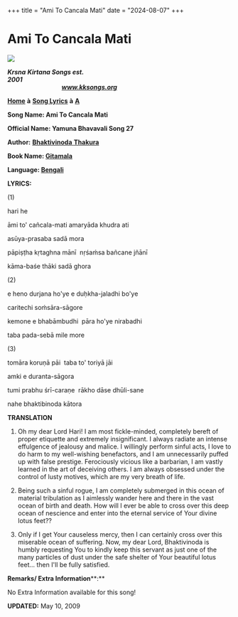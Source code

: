 +++
title = "Ami To Cancala Mati"
date = "2024-08-07"
+++

# Ami To Cancala Mati
**[![](http://kksongs.org/image_files/image002.jpg)](http://kksongs.org/)**

**_Krsna_** **_Kirtana Songs est. 2001_**                                                                                                                                                      **_www.kksongs.org_**

**[Home](http://kksongs.org/)** **à** **[Song Lyrics](http://kksongs.org/lyrics.html)** **à** **[A](http://kksongs.org/songs/song_a.html)**

**Song Name: Ami To Cancala Mati**

**Official Name: Yamuna Bhavavali Song 27**

**Author:** [**Bhaktivinoda** **Thakura**](http://kksongs.org/authors/list/bhaktivinoda.html)

**Book Name: [Gitamala](http://kksongs.org/authors/gitamala.html)**

**Language: [Bengali](http://kksongs.org/language/list/bengali.html)**

**LYRICS:**

(1)

hari he

āmi to' cañcala-mati amaryāda khudra ati

asūya-prasaba sadā mora

pāpiṣṭha kṛtaghna mānī  nṛśaḿsa bañcane jñānī

kāma-baśe thāki sadā ghora

(2)

e heno durjana ho'ye e duḥkha-jaladhi bo'ye

caritechi soḿsāra-sāgore

kemone e bhabāmbudhi  pāra ho'ye nirabadhi

taba pada-sebā mile more

(3)

tomāra koruṇā pāi  taba to' toriyā jāi

amki e duranta-sāgora

tumi prabhu śrī-caraṇe  rākho dāse dhūli\-sane

nahe bhaktibinoda kātora

**TRANSLATION**

1) Oh my dear Lord Hari! I am most fickle-minded, completely bereft of proper etiquette and extremely insignificant. I always radiate an intense effulgence of jealousy and malice. I willingly perform sinful acts, I love to do harm to my well-wishing benefactors, and I am unnecessarily puffed up with false prestige. Ferociously vicious like a barbarian, I am vastly learned in the art of deceiving others. I am always obsessed under the control of lusty motives, which are my very breath of life.

2) Being such a sinful rogue, I am completely submerged in this ocean of material tribulation as I aimlessly wander here and there in the vast ocean of birth and death. How will I ever be able to cross over this deep ocean of nescience and enter into the eternal service of Your divine lotus feet??

3) Only if I get Your causeless mercy, then I can certainly cross over this miserable ocean of suffering. Now, my dear Lord, Bhaktivinoda is humbly requesting You to kindly keep this servant as just one of the many particles of dust under the safe shelter of Your beautiful lotus feet... then I'll be fully satisfied.

**Remarks/ Extra Information****:**

No Extra Information available for this song!

**UPDATED:** May 10, 2009